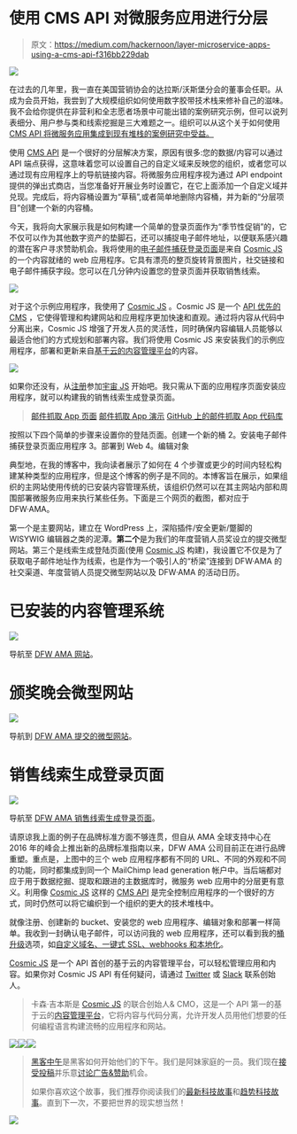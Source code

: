 # 使用 CMS API 对微服务应用进行分层

> 原文：<https://medium.com/hackernoon/layer-microservice-apps-using-a-cms-api-f316bb229dab>

![](img/3e92c5dfc0b0fae548f900a691748bd4.png)

在过去的几年里，我一直在美国营销协会的达拉斯/沃斯堡分会的董事会任职。从成为会员开始，我尝到了大规模组织如何使用数字胶带技术栈来修补自己的滋味。我不会给你提供在非营利和全志愿者场景中可能出错的案例研究示例，但可以说列表细分、用户参与类和线索挖掘是三大难题之一。组织可以从这个关于如何使用 [CMS API 将微服务应用集成到现有堆栈的案例研究中受益。](https://cosmicjs.com/apps/email-capture/demo)

使用 [CMS API](https://cosmicjs.com) 是一个很好的分层解决方案，原因有很多:您的数据/内容可以通过 API 端点获得，这意味着您可以设置自己的自定义域来反映您的组织，或者您可以通过现有应用程序上的导航链接内容。将微服务应用程序视为通过 API endpoint 提供的弹出式商店，当您准备好开展业务时设置它，在它上面添加一个自定义域并兑现。完成后，将内容桶设置为“草稿”,或者简单地删除内容桶，并为新的“分层项目”创建一个新的内容桶。

今天，我将向大家展示我是如何构建一个简单的登录页面作为“季节性促销”的，它不仅可以作为其他数字资产的垫脚石，还可以捕捉电子邮件地址，以便联系感兴趣的潜在客户寻求赞助机会。我将使用的[电子邮件捕获登录页面](https://cosmicjs.com/apps/email-capture)是来自 [Cosmic JS](https://cosmicjs.com/) 的一个内容就绪的 web 应用程序。它具有漂亮的整页旋转背景图片，社交链接和电子邮件捕获字段。您可以在几分钟内设置您的登录页面并获取销售线索。

![](img/3c1e4d6aaed0f77e4f0f4bf1d790fb3f.png)

对于这个示例应用程序，我使用了 [Cosmic JS](https://cosmicjs.com/) 。Cosmic JS 是一个 [API 优先的 CMS](https://cosmicjs.com/) ，它使得管理和构建网站和应用程序更加快速和直观。通过将内容从代码中分离出来，Cosmic JS 增强了开发人员的灵活性，同时确保内容编辑人员能够以最适合他们的方式规划和部署内容。我们将使用 Cosmic JS 来安装我们的示例应用程序，部署和更新来自[基于云的内容管理平台](https://cosmicjs.com/)的内容。

![](img/51b10d0a7b73b2d451bd6f8921a2d876.png)

如果你还没有，从[注册](https://cosmicjs.com/signup)参加[宇宙 JS](https://cosmicjs.com/) 开始吧。我只需从下面的应用程序页面安装应用程序，就可以构建我的销售线索生成登录页面。

> [邮件抓取 App 页面](https://cosmicjs.com/apps/email-capture)
> [邮件抓取 App 演示](https://cosmicjs.com/apps/email-capture/demo) [GitHub 上的邮件抓取 App 代码库](https://github.com/cosmicjs/email-capture)

按照以下四个简单的步骤来设置你的登陆页面。创建一个新的桶
2。安装电子邮件捕获登录页面应用程序
3。部署到 Web
4。编辑对象

典型地，在我的博客中，我向读者展示了如何在 4 个步骤或更少的时间内轻松构建某种类型的应用程序，但是这个博客的例子是不同的。本博客旨在展示，如果组织的主网站使用传统的已安装内容管理系统，该组织仍然可以在其主网站内部和周围部署微服务应用来执行某些任务。下面是三个网页的截图，都对应于 DFW·AMA。

第一个是主要网站，建立在 WordPress 上，深陷插件/安全更新/蹩脚的 WISYWIG 编辑器之类的泥潭。**第二个**是为我们的年度营销人员奖设立的提交微型网站。第三个是线索生成登陆页面(使用 [Cosmic JS](https://cosmicjs.com/apps/email-capture/demo) 构建)，我设置它不仅是为了获取电子邮件地址作为线索，也是作为一个吸引人的“桥梁”连接到 DFW·AMA 的社交渠道、年度营销人员提交微型网站以及 DFW·AMA 的活动日历。

# 已安装的内容管理系统

![](img/f91e5d949f47a46c838bd996f9abf77d.png)

导航至 [DFW AMA 网站](http://dfwama.com/)。

# 颁奖晚会微型网站

![](img/c8918c90da5896c4c74957a7d98b7732.png)

导航到 [DFW AMA 提交的微型网站](https://dfwama.submittable.com/submit)。

# 销售线索生成登录页面

![](img/2da9ba896501846f433222c1aa5bba54.png)

导航至 [DFW AMA 销售线索生成登录页面](http://ama.cosmicapp.co/)。

请原谅我上面的例子在品牌标准方面不够连贯，但自从 AMA 全球支持中心在 2016 年的峰会上推出新的品牌标准指南以来，DFW AMA 公司目前正在进行品牌重塑。重点是，上图中的三个 web 应用程序都有不同的 URL、不同的外观和不同的功能，同时都集成到同一个 MailChimp lead generation 帐户中。当后端都对应于用于数据挖掘、提取和跟进的主数据库时，微服务 web 应用中的分层更有意义。利用像 [Cosmic JS](https://cosmicjs.com/) 这样的 [CMS API](https://cosmicjs.com/apps/email-capture/demo) 是完全控制应用程序的一个很好的方式，同时仍然可以将它编织到一个组织的更大的技术堆栈中。

就像注册、创建新的 bucket、安装您的 web 应用程序、编辑对象和部署一样简单。我收到一封确认电子邮件，可以访问我的 web 应用程序，还可以看到我的[桶升级](https://cosmicjs.com/pricing)选项，如[自定义域名、一键式 SSL、webhooks 和本地化](https://cosmicjs.com/features)。

[Cosmic JS](https://cosmicjs.com/) 是一个 API 首创的基于云的内容管理平台，可以轻松管理应用和内容。如果你对 Cosmic JS API 有任何疑问，请通过 [Twitter](https://twitter.com/cosmic_js) 或 [Slack](https://cosmicjs.com/community) 联系创始人。

> 卡森·吉本斯是 [Cosmic JS](https://cosmicjs.com) 的联合创始人& CMO，这是一个 API 第一的基于云的[内容管理平台](https://cosmicjs.com)，它将内容与代码分离，允许开发人员用他们想要的任何编程语言构建流畅的应用程序和网站。

[![](img/50ef4044ecd4e250b5d50f368b775d38.png)](http://bit.ly/HackernoonFB)[![](img/979d9a46439d5aebbdcdca574e21dc81.png)](https://goo.gl/k7XYbx)[![](img/2930ba6bd2c12218fdbbf7e02c8746ff.png)](https://goo.gl/4ofytp)

> [黑客中午](http://bit.ly/Hackernoon)是黑客如何开始他们的下午。我们是阿妹家庭的一员。我们现在[接受投稿](http://bit.ly/hackernoonsubmission)并乐意[讨论广告&赞助](mailto:partners@amipublications.com)机会。
> 
> 如果你喜欢这个故事，我们推荐你阅读我们的[最新科技故事](http://bit.ly/hackernoonlatestt)和[趋势科技故事](https://hackernoon.com/trending)。直到下一次，不要把世界的现实想当然！

![](img/be0ca55ba73a573dce11effb2ee80d56.png)